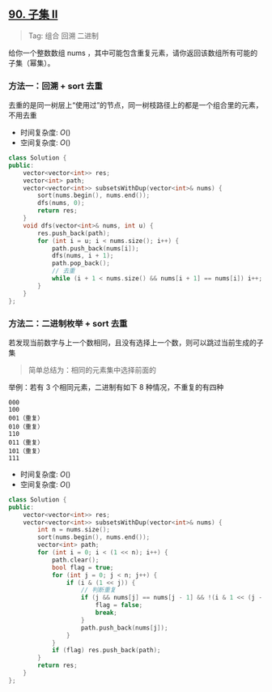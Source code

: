 ## [90. 子集 II](https://leetcode-cn.com/problems/subsets-ii/)

> Tag: 组合 回溯 二进制

给你一个整数数组 nums ，其中可能包含重复元素，请你返回该数组所有可能的子集（幂集）。

### 方法一：回溯 + sort 去重

去重的是同一树层上“使用过”的节点，同一树枝路径上的都是一个组合里的元素，不用去重

* 时间复杂度: ${O()}$
* 空间复杂度: ${O()}$
```cpp
class Solution {
public:
    vector<vector<int>> res;
    vector<int> path;
    vector<vector<int>> subsetsWithDup(vector<int>& nums) {
        sort(nums.begin(), nums.end());
        dfs(nums, 0);
        return res;
    }
    void dfs(vector<int>& nums, int u) {
        res.push_back(path);
        for (int i = u; i < nums.size(); i++) {
            path.push_back(nums[i]);
            dfs(nums, i + 1);
            path.pop_back();
            // 去重
            while (i + 1 < nums.size() && nums[i + 1] == nums[i]) i++;
        }
    }
};
```

### 方法二：二进制枚举 + sort 去重

若发现当前数字与上一个数相同，且没有选择上一个数，则可以跳过当前生成的子集

> 简单总结为：相同的元素集中选择前面的

举例：若有 3 个相同元素，二进制有如下 8 种情况，不重复的有四种

```
000
100
001（重复）
010（重复）
110
011（重复）
101（重复）
111
```

* 时间复杂度: ${O()}$
* 空间复杂度: ${O()}$
```cpp
class Solution {
public:
    vector<vector<int>> res;
    vector<vector<int>> subsetsWithDup(vector<int>& nums) {
        int n = nums.size();
        sort(nums.begin(), nums.end());
        vector<int> path;
        for (int i = 0; i < (1 << n); i++) {
            path.clear();
            bool flag = true;
            for (int j = 0; j < n; j++) {
                if (i & (1 << j)) {
                    // 判断重复
                    if (j && nums[j] == nums[j - 1] && !(i & 1 << (j - 1))) {
                        flag = false;
                        break;
                    }
                    path.push_back(nums[j]);
                }
            }
            if (flag) res.push_back(path);
        }
        return res;
    }
};
```